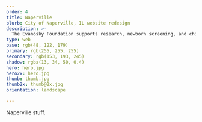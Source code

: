```yaml
---
order: 4
title: Naperville
blurb: City of Naperville, IL website redesign
description: >-
  The Evanosky Foundation supports research, newborn screening, and children and families affected by MLD, a rare, genetic, incurable disease.
type: web
base: rgb(48, 122, 179)
primary: rgb(255, 255, 255)
secondary: rgb(153, 193, 245)
shadow: rgba(13, 34, 50, 0.4)
hero: hero.jpg
hero2x: hero.jpg
thumb: thumb.jpg
thumb2x: thumb@2x.jpg
orientation: landscape

---
```


Naperville stuff.